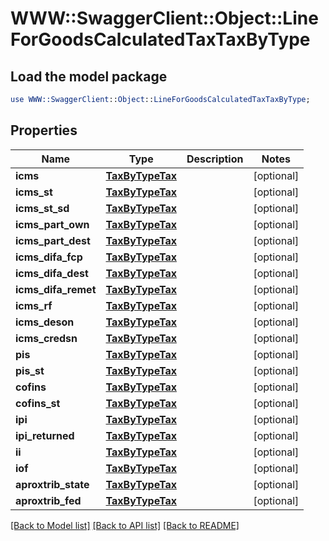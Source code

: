# WWW::SwaggerClient::Object::LineForGoodsCalculatedTaxTaxByType

## Load the model package
```perl
use WWW::SwaggerClient::Object::LineForGoodsCalculatedTaxTaxByType;
```

## Properties
Name | Type | Description | Notes
------------ | ------------- | ------------- | -------------
**icms** | [**TaxByTypeTax**](TaxByTypeTax.md) |  | [optional] 
**icms_st** | [**TaxByTypeTax**](TaxByTypeTax.md) |  | [optional] 
**icms_st_sd** | [**TaxByTypeTax**](TaxByTypeTax.md) |  | [optional] 
**icms_part_own** | [**TaxByTypeTax**](TaxByTypeTax.md) |  | [optional] 
**icms_part_dest** | [**TaxByTypeTax**](TaxByTypeTax.md) |  | [optional] 
**icms_difa_fcp** | [**TaxByTypeTax**](TaxByTypeTax.md) |  | [optional] 
**icms_difa_dest** | [**TaxByTypeTax**](TaxByTypeTax.md) |  | [optional] 
**icms_difa_remet** | [**TaxByTypeTax**](TaxByTypeTax.md) |  | [optional] 
**icms_rf** | [**TaxByTypeTax**](TaxByTypeTax.md) |  | [optional] 
**icms_deson** | [**TaxByTypeTax**](TaxByTypeTax.md) |  | [optional] 
**icms_credsn** | [**TaxByTypeTax**](TaxByTypeTax.md) |  | [optional] 
**pis** | [**TaxByTypeTax**](TaxByTypeTax.md) |  | [optional] 
**pis_st** | [**TaxByTypeTax**](TaxByTypeTax.md) |  | [optional] 
**cofins** | [**TaxByTypeTax**](TaxByTypeTax.md) |  | [optional] 
**cofins_st** | [**TaxByTypeTax**](TaxByTypeTax.md) |  | [optional] 
**ipi** | [**TaxByTypeTax**](TaxByTypeTax.md) |  | [optional] 
**ipi_returned** | [**TaxByTypeTax**](TaxByTypeTax.md) |  | [optional] 
**ii** | [**TaxByTypeTax**](TaxByTypeTax.md) |  | [optional] 
**iof** | [**TaxByTypeTax**](TaxByTypeTax.md) |  | [optional] 
**aproxtrib_state** | [**TaxByTypeTax**](TaxByTypeTax.md) |  | [optional] 
**aproxtrib_fed** | [**TaxByTypeTax**](TaxByTypeTax.md) |  | [optional] 

[[Back to Model list]](../README.md#documentation-for-models) [[Back to API list]](../README.md#documentation-for-api-endpoints) [[Back to README]](../README.md)


